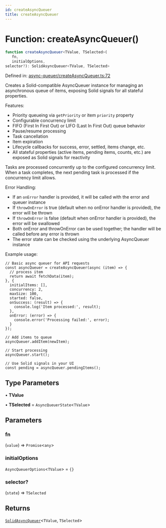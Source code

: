 ```yaml
---
id: createAsyncQueuer
title: createAsyncQueuer
---
```


<!-- DO NOT EDIT: this page is autogenerated from the type comments -->

# Function: createAsyncQueuer()

```ts
function createAsyncQueuer<TValue, TSelected>(
   fn, 
   initialOptions, 
selector?): SolidAsyncQueuer<TValue, TSelected>
```

Defined in: [async-queuer/createAsyncQueuer.ts:72](https://github.com/TanStack/pacer/blob/main/packages/solid-pacer/src/async-queuer/createAsyncQueuer.ts#L72)

Creates a Solid-compatible AsyncQueuer instance for managing an asynchronous queue of items, exposing Solid signals for all stateful properties.

Features:
- Priority queueing via `getPriority` or item `priority` property
- Configurable concurrency limit
- FIFO (First In First Out) or LIFO (Last In First Out) queue behavior
- Pause/resume processing
- Task cancellation
- Item expiration
- Lifecycle callbacks for success, error, settled, items change, etc.
- All stateful properties (active items, pending items, counts, etc.) are exposed as Solid signals for reactivity

Tasks are processed concurrently up to the configured concurrency limit. When a task completes,
the next pending task is processed if the concurrency limit allows.

Error Handling:
- If an `onError` handler is provided, it will be called with the error and queuer instance
- If `throwOnError` is true (default when no onError handler is provided), the error will be thrown
- If `throwOnError` is false (default when onError handler is provided), the error will be swallowed
- Both onError and throwOnError can be used together; the handler will be called before any error is thrown
- The error state can be checked using the underlying AsyncQueuer instance

Example usage:
```tsx
// Basic async queuer for API requests
const asyncQueuer = createAsyncQueuer(async (item) => {
  // process item
  return await fetchData(item);
}, {
  initialItems: [],
  concurrency: 2,
  maxSize: 100,
  started: false,
  onSuccess: (result) => {
    console.log('Item processed:', result);
  },
  onError: (error) => {
    console.error('Processing failed:', error);
  }
});

// Add items to queue
asyncQueuer.addItem(newItem);

// Start processing
asyncQueuer.start();

// Use Solid signals in your UI
const pending = asyncQueuer.pendingItems();
```

## Type Parameters

• **TValue**

• **TSelected** = `AsyncQueuerState`\<`TValue`\>

## Parameters

### fn

(`value`) => `Promise`\<`any`\>

### initialOptions

`AsyncQueuerOptions`\<`TValue`\> = `{}`

### selector?

(`state`) => `TSelected`

## Returns

[`SolidAsyncQueuer`](../../interfaces/solidasyncqueuer.md)\<`TValue`, `TSelected`\>
